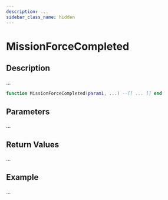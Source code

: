 ```yaml
---
description: ...
sidebar_class_name: hidden
---
```


# MissionForceCompleted

## Description

...

```lua
function MissionForceCompleted(param1, ...) --[[ ... ]] end
```

## Parameters

...

## Return Values

...

## Example

...

